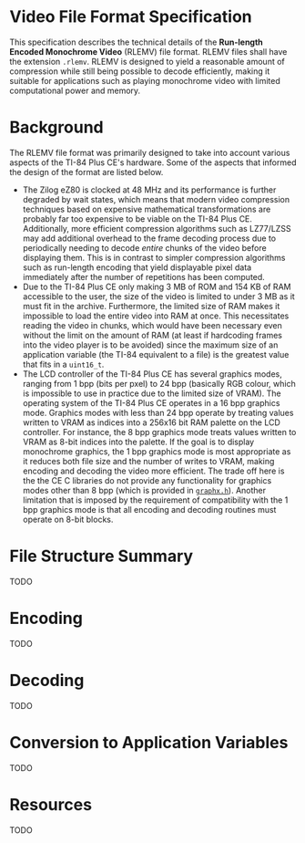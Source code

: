 # Video File Format Specification
This specification describes the technical details of the **Run-length Encoded Monochrome Video** (RLEMV) file format. RLEMV files shall have the extension `.rlemv`. RLEMV is designed to yield a reasonable amount of compression while still being possible to decode efficiently, making it suitable for applications such as playing monochrome video with limited computational power and memory.

# Background
The RLEMV file format was primarily designed to take into account various aspects of the TI-84 Plus CE's hardware. Some of the aspects that informed the design of the format are listed below.
- The Zilog eZ80 is clocked at 48 MHz and its performance is further degraded by wait states, which means that modern video compression techniques based on expensive mathematical transformations are probably far too expensive to be viable on the TI-84 Plus CE. Additionally, more efficient compression algorithms such as LZ77/LZSS may add additional overhead to the frame decoding process due to periodically needing to decode *entire* chunks of the video before displaying them. This is in contrast to simpler compression algorithms such as run-length encoding that yield displayable pixel data immediately after the number of repetitions has been computed.
- Due to the TI-84 Plus CE only making 3 MB of ROM and 154 KB of RAM accessible to the user, the size of the video is limited to under 3 MB as it must fit in the archive. Furthermore, the limited size of RAM makes it impossible to load the entire video into RAM at once. This necessitates reading the video in chunks, which would have been necessary even without the limit on the amount of RAM (at least if hardcoding frames into the video player is to be avoided) since the maximum size of an application variable (the TI-84 equivalent to a file) is the greatest value that fits in a `uint16_t`.
- The LCD controller of the TI-84 Plus CE has several graphics modes, ranging from 1 bpp (bits per pxel) to 24 bpp (basically RGB colour, which is impossible to use in practice due to the limited size of VRAM). The operating system of the TI-84 Plus CE operates in a 16 bpp graphics mode. Graphics modes with less than 24 bpp operate by treating values written to VRAM as indices into a 256x16 bit RAM palette on the LCD controller. For instance, the 8 bpp graphics mode treats values written to VRAM as 8-bit indices into the palette. If the goal is to display monochrome graphics, the 1 bpp graphics mode is most appropriate as it reduces both file size and the number of writes to VRAM, making encoding and decoding the video more efficient. The trade off here is the the CE C libraries do not provide any functionality for graphics modes other than 8 bpp (which is provided in [`graphx.h`](https://ce-programming.github.io/toolchain/libraries/graphx.html)). Another limitation that is imposed by the requirement of compatibility with the 1 bpp graphics mode is that all encoding and decoding routines must operate on 8-bit blocks.

# File Structure Summary
TODO

# Encoding
TODO

# Decoding
TODO

# Conversion to Application Variables
TODO

# Resources
TODO